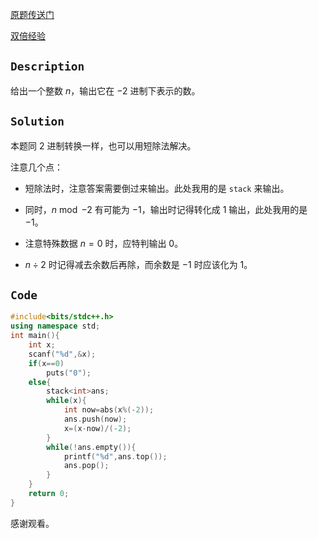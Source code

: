 [原题传送门](https://www.luogu.com.cn/problem/AT4239)

[双倍经验](https://www.luogu.com.cn/problem/UVA11121)

## $\texttt{Description}$

给出一个整数 $n$，输出它在 $-2$ 进制下表示的数。

## $\texttt{Solution}$

本题同 $2$ 进制转换一样，也可以用短除法解决。

注意几个点：

- 短除法时，注意答案需要倒过来输出。此处我用的是 `stack` 来输出。

- 同时，$n\bmod -2$ 有可能为 $-1$，输出时记得转化成 $1$ 输出，此处我用的是 $-1$。

- 注意特殊数据 $n=0$ 时，应特判输出 $0$。

- $n\div 2$ 时记得减去余数后再除，而余数是 $-1$ 时应该化为 $1$。

## $\texttt{Code}$

```cpp
#include<bits/stdc++.h>
using namespace std;
int main(){
	int x;
	scanf("%d",&x);
	if(x==0)
		puts("0");
	else{
		stack<int>ans;
		while(x){
		    int now=abs(x%(-2));
			ans.push(now);
			x=(x-now)/(-2);
		}
		while(!ans.empty()){
			printf("%d",ans.top());
			ans.pop();
		}
	}
	return 0;
}
```

感谢观看。